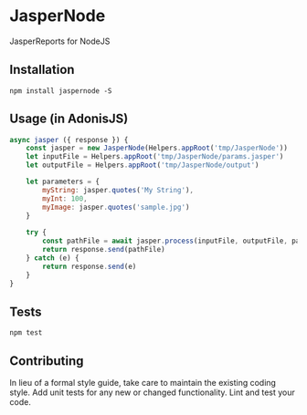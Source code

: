 # JasperNode
JasperReports for NodeJS

## Installation
    npm install jaspernode -S

## Usage (in AdonisJS)

```js
async jasper ({ response }) {
    const jasper = new JasperNode(Helpers.appRoot('tmp/JasperNode'))
    let inputFile = Helpers.appRoot('tmp/JasperNode/params.jasper')
    let outputFile = Helpers.appRoot('tmp/JasperNode/output')

    let parameters = {
        myString: jasper.quotes('My String'),
        myInt: 100,
        myImage: jasper.quotes('sample.jpg')
    }
    
    try {   
        const pathFile = await jasper.process(inputFile, outputFile, parameters).execute()
        return response.send(pathFile)
    } catch (e) {
        return response.send(e)
    }
}
```

## Tests
    npm test

## Contributing

In lieu of a formal style guide, take care to maintain the existing coding style. Add unit tests for any new or changed functionality. Lint and test your code.